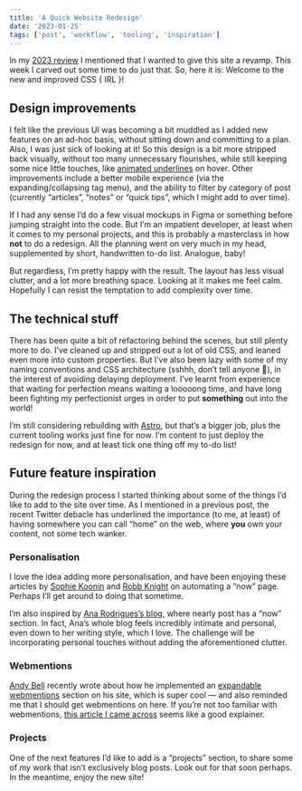```yaml
---
title: 'A Quick Website Redesign'
date: '2023-01-25'
tags: ['post', 'workflow', 'tooling', 'inspiration']
---
```


In my [2023 review](/2022-in-review/) I mentioned that I wanted to give this site a revamp. This week I carved out some time to do just that. So, here it is: Welcome to the new and improved CSS { IRL }!

## Design improvements

I felt like the previous UI was becoming a bit muddled as I added new features on an ad-hoc basis, without sitting down and committing to a plan. Also, I was just sick of looking at it! So this design is a bit more stripped back visually, without too many unnecessary flourishes, while still keeping some nice little touches, like [animated underlines](/animating-underlines/) on hover. Other improvements include a better mobile experience (via the expanding/collapsing tag menu), and the ability to filter by category of post (currently “articles”, “notes” or “quick tips”, which I might add to over time).

If I had any sense I’d do a few visual mockups in Figma or something before jumping straight into the code. But I’m an impatient developer, at least when it comes to my personal projects, and this is probably a masterclass in how **not** to do a redesign. All the planning went on very much in my head, supplemented by short, handwritten to-do list. Analogue, baby!

But regardless, I’m pretty happy with the result. The layout has less visual clutter, and a lot more breathing space. Looking at it makes me feel calm. Hopefully I can resist the temptation to add complexity over time.

## The technical stuff

There has been quite a bit of refactoring behind the scenes, but still plenty more to do. I’ve cleaned up and stripped out a lot of old CSS, and leaned even more into custom properties. But I’ve also been lazy with some of my naming conventions and CSS architecture (sshhh, don’t tell anyone 🤫), in the interest of avoiding delaying deployment. I’ve learnt from experience that waiting for perfection means waiting a looooong time, and have long been fighting my perfectionist urges in order to put **something** out into the world!

I’m still considering rebuilding with [Astro](https://astro.build/), but that’s a bigger job, plus the current tooling works just fine for now. I’m content to just deploy the redesign for now, and at least tick one thing off my to-do list!

## Future feature inspiration

During the redesign process I started thinking about some of the things I’d like to add to the site over time. As I mentioned in a previous post, the recent Twitter debacle has underlined the importance (to me, at least) of having somewhere you can call “home” on the web, where **you** own your content, not some tech wanker.

### Personalisation

I love the idea adding more personalisation, and have been enjoying these articles by [Sophie Koonin](https://localghost.dev//blog/everything-should-have-an-api-adventures-in-trying-to-automate-stuff/) and [Robb Knight](https://rknight.me/automating-my-now-page/) on automating a “now” page. Perhaps I’ll get around to doing that sometime.

I’m also inspired by [Ana Rodrigues’s blog](https://ohhelloana.blog), where nearly post has a “now” section. In fact, Ana’s whole blog feels incredibly intimate and personal, even down to her writing style, which I love. The challenge will be incorporating personal touches without adding the aforementioned clutter.

### Webmentions

[Andy Bell](https://andy-bell.co.uk) recently wrote about how he implemented an [expandable webmentions](https://andy-bell.co.uk/improving-likes-on-my-site/) section on his site, which is super cool — and also reminded me that I should get webmentions on here. If you’re not too familiar with webmentions, [this article I came across](https://daily-dev-tips.com/posts/goodbye-comments-welcome-webmentions/) seems like a good explainer.

### Projects

One of the next features I’d like to add is a “projects” section, to share some of my work that isn’t exclusively blog posts. Look out for that soon perhaps. In the meantime, enjoy the new site!
